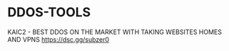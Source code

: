 # DDOS-TOOLS
KAIC2 - BEST DDOS ON THE MARKET WITH TAKING WEBSITES HOMES AND VPNS
https://dsc.gg/subzer0
